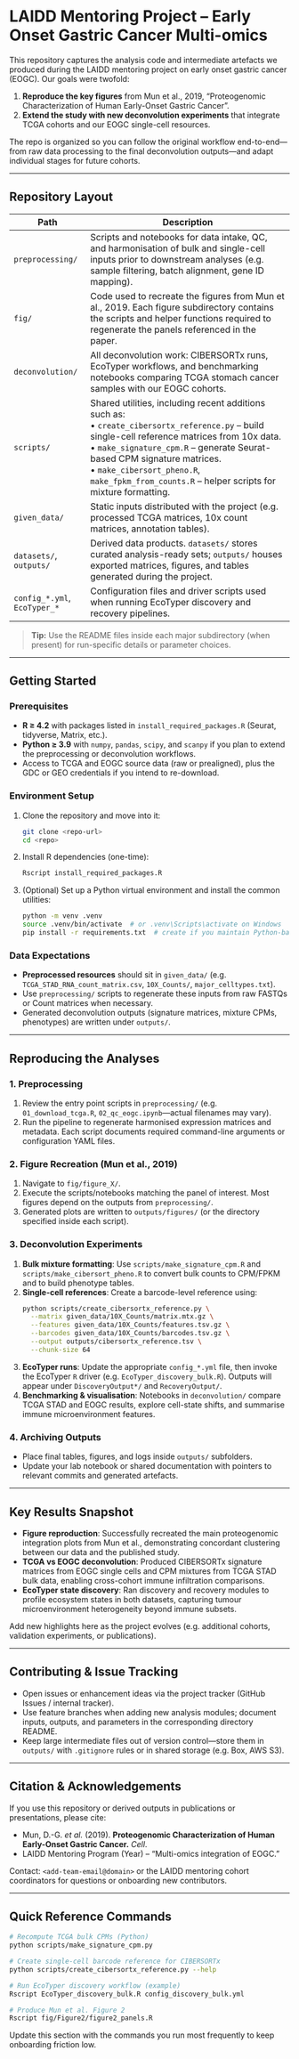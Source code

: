 # LAIDD Mentoring Project – Early Onset Gastric Cancer Multi-omics

This repository captures the analysis code and intermediate artefacts we produced during the LAIDD mentoring project on early onset gastric cancer (EOGC). Our goals were twofold:

1. **Reproduce the key figures** from Mun et al., 2019, “Proteogenomic Characterization of Human Early-Onset Gastric Cancer”.
2. **Extend the study with new deconvolution experiments** that integrate TCGA cohorts and our EOGC single-cell resources.

The repo is organized so you can follow the original workflow end-to-end—from raw data processing to the final deconvolution outputs—and adapt individual stages for future cohorts.

---

## Repository Layout

| Path | Description |
| --- | --- |
| `preprocessing/` | Scripts and notebooks for data intake, QC, and harmonisation of bulk and single-cell inputs prior to downstream analyses (e.g. sample filtering, batch alignment, gene ID mapping). |
| `fig/` | Code used to recreate the figures from Mun et al., 2019. Each figure subdirectory contains the scripts and helper functions required to regenerate the panels referenced in the paper. |
| `deconvolution/` | All deconvolution work: CIBERSORTx runs, EcoTyper workflows, and benchmarking notebooks comparing TCGA stomach cancer samples with our EOGC cohorts. |
| `scripts/` | Shared utilities, including recent additions such as:<br>• `create_cibersortx_reference.py` – build single-cell reference matrices from 10x data.<br>• `make_signature_cpm.R` – generate Seurat-based CPM signature matrices.<br>• `make_cibersort_pheno.R`, `make_fpkm_from_counts.R` – helper scripts for mixture formatting. |
| `given_data/` | Static inputs distributed with the project (e.g. processed TCGA matrices, 10x count matrices, annotation tables). |
| `datasets/`, `outputs/` | Derived data products. `datasets/` stores curated analysis-ready sets; `outputs/` houses exported matrices, figures, and tables generated during the project. |
| `config_*.yml`, `EcoTyper_*` | Configuration files and driver scripts used when running EcoTyper discovery and recovery pipelines. |

> **Tip:** Use the README files inside each major subdirectory (when present) for run-specific details or parameter choices.

---

## Getting Started

### Prerequisites
- **R ≥ 4.2** with packages listed in `install_required_packages.R` (Seurat, tidyverse, Matrix, etc.).
- **Python ≥ 3.9** with `numpy`, `pandas`, `scipy`, and `scanpy` if you plan to extend the preprocessing or deconvolution workflows.
- Access to TCGA and EOGC source data (raw or prealigned), plus the GDC or GEO credentials if you intend to re-download.

### Environment Setup
1. Clone the repository and move into it:
   ```bash
   git clone <repo-url>
   cd <repo>
   ```
2. Install R dependencies (one-time):
   ```bash
   Rscript install_required_packages.R
   ```
3. (Optional) Set up a Python virtual environment and install the common utilities:
   ```bash
   python -m venv .venv
   source .venv/bin/activate  # or .venv\Scripts\activate on Windows
   pip install -r requirements.txt  # create if you maintain Python-based tooling
   ```

### Data Expectations
- **Preprocessed resources** should sit in `given_data/` (e.g. `TCGA_STAD_RNA_count_matrix.csv`, `10X_Counts/`, `major_celltypes.txt`).
- Use `preprocessing/` scripts to regenerate these inputs from raw FASTQs or Count matrices when necessary.
- Generated deconvolution outputs (signature matrices, mixture CPMs, phenotypes) are written under `outputs/`.

---

## Reproducing the Analyses

### 1. Preprocessing
1. Review the entry point scripts in `preprocessing/` (e.g. `01_download_tcga.R`, `02_qc_eogc.ipynb`—actual filenames may vary).
2. Run the pipeline to regenerate harmonised expression matrices and metadata. Each script documents required command-line arguments or configuration YAML files.

### 2. Figure Recreation (Mun et al., 2019)
1. Navigate to `fig/figure_X/`.
2. Execute the scripts/notebooks matching the panel of interest. Most figures depend on the outputs from `preprocessing/`.
3. Generated plots are written to `outputs/figures/` (or the directory specified inside each script).

### 3. Deconvolution Experiments
1. **Bulk mixture formatting**: Use `scripts/make_signature_cpm.R` and `scripts/make_cibersort_pheno.R` to convert bulk counts to CPM/FPKM and to build phenotype tables.
2. **Single-cell references**: Create a barcode-level reference using:
   ```bash
   python scripts/create_cibersortx_reference.py \
     --matrix given_data/10X_Counts/matrix.mtx.gz \
     --features given_data/10X_Counts/features.tsv.gz \
     --barcodes given_data/10X_Counts/barcodes.tsv.gz \
     --output outputs/cibersortx_reference.tsv \
     --chunk-size 64
   ```
3. **EcoTyper runs**: Update the appropriate `config_*.yml` file, then invoke the EcoTyper `R` driver (e.g. `EcoTyper_discovery_bulk.R`). Outputs will appear under `DiscoveryOutput*/` and `RecoveryOutput/`.
4. **Benchmarking & visualisation**: Notebooks in `deconvolution/` compare TCGA STAD and EOGC results, explore cell-state shifts, and summarise immune microenvironment features.

### 4. Archiving Outputs
- Place final tables, figures, and logs inside `outputs/` subfolders.
- Update your lab notebook or shared documentation with pointers to relevant commits and generated artefacts.

---

## Key Results Snapshot

- **Figure reproduction**: Successfully recreated the main proteogenomic integration plots from Mun et al., demonstrating concordant clustering between our data and the published study.
- **TCGA vs EOGC deconvolution**: Produced CIBERSORTx signature matrices from EOGC single cells and CPM mixtures from TCGA STAD bulk data, enabling cross-cohort immune infiltration comparisons.
- **EcoTyper state discovery**: Ran discovery and recovery modules to profile ecosystem states in both datasets, capturing tumour microenvironment heterogeneity beyond immune subsets.

Add new highlights here as the project evolves (e.g. additional cohorts, validation experiments, or publications).

---

## Contributing & Issue Tracking

- Open issues or enhancement ideas via the project tracker (GitHub Issues / internal tracker).
- Use feature branches when adding new analysis modules; document inputs, outputs, and parameters in the corresponding directory README.
- Keep large intermediate files out of version control—store them in `outputs/` with `.gitignore` rules or in shared storage (e.g. Box, AWS S3).

---

## Citation & Acknowledgements

If you use this repository or derived outputs in publications or presentations, please cite:

- Mun, D.-G. *et al.* (2019). **Proteogenomic Characterization of Human Early-Onset Gastric Cancer.** *Cell*.
- LAIDD Mentoring Program (Year) – “Multi-omics integration of EOGC.”

Contact: `<add-team-email@domain>` or the LAIDD mentoring cohort coordinators for questions or onboarding new contributors.

---

## Quick Reference Commands

```bash
# Recompute TCGA bulk CPMs (Python)
python scripts/make_signature_cpm.py

# Create single-cell barcode reference for CIBERSORTx
python scripts/create_cibersortx_reference.py --help

# Run EcoTyper discovery workflow (example)
Rscript EcoTyper_discovery_bulk.R config_discovery_bulk.yml

# Produce Mun et al. Figure 2
Rscript fig/Figure2/figure2_panels.R
```

Update this section with the commands you run most frequently to keep onboarding friction low.
